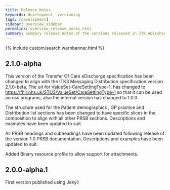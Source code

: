 ```yaml
---
title: Release Notes
keywords: development, versioning
tags: [development]
sidebar: overview_sidebar
permalink: overview_release_notes.html
summary: Summary release notes of the versions released in ITK eDischarge Implementation Guide
---
```


{% include custom/search.warnbanner.html %}

## 2.1.0-alpha ##
This version of the Transfer Of Care eDischarge specification has been changed to align with the ITK3 Messaging Distribution specification version 2.1.0-beta.  The url for ValueSet-CareSettingType-1, has changed to <https://fhir.nhs.uk/STU3/ValueSet/CareSettingType-1> so that it can be used across programs, also the internal version has changed to 1.0.0.

The structure used for the Patient demographics , GP practice and Distribution list sections has been changed to have specific slices in the composition to align with all other PRSB sections. Descriptions and examples have been updated to suit.

All PRSB headings and subheadings have been updated following release of the version 1.0 PRSB documentation. Descriptions and examples have been updated to suit. 

Added Binary resource profile to allow support for attachments.

## 2.0.0-alpha.1 ##
First version published using Jekyll

